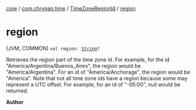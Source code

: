 [core](../../index.md) / [com.chrynan.time](../index.md) / [TimeZoneRegionId](index.md) / [region](./region.md)

# region

(JVM, COMMON) `val region: `[`String`](https://kotlinlang.org/api/latest/jvm/stdlib/kotlin/-string/index.html)`?`

Retrieves the region part of the time zone id. For example, for the id "America/Argentina/Buenos_Aires", the
region would be "America/Argentina". For an id of "America/Anchorage", the region would be "America". Note that
not all time zone ids have a region because some may represent a UTC offset. For example, for an id of "-05:00",
null would be returned.

**Author**

